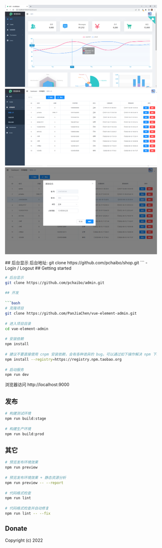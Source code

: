 <p align="center">
  <img width="800" src="https://github.com/pchaibo/admin/blob/master/public/imges/top.png">
  <img width="800" src="https://github.com/pchaibo/admin/blob/master/public/imges/user.png">
   <img width="800" src="https://github.com/pchaibo/admin/blob/master/public/imges/add.png"></img>
</p>
## 后台显示
后台地址:
git clone https://github.com/pchaibo/shop.git
```
- Login / Logout
## Getting started

```bash
# 后台显示
git clone https://github.com/pchaibo/admin.git

## 开发

```bash
# 克隆项目
git clone https://github.com/PanJiaChen/vue-element-admin.git

# 进入项目目录
cd vue-element-admin

# 安装依赖
npm install

# 建议不要直接使用 cnpm 安装依赖，会有各种诡异的 bug。可以通过如下操作解决 npm 下载速度慢的问题
npm install --registry=https://registry.npm.taobao.org

# 启动服务
npm run dev
```

浏览器访问 http://localhost:9000

## 发布

```bash
# 构建测试环境
npm run build:stage

# 构建生产环境
npm run build:prod
```

## 其它

```bash
# 预览发布环境效果
npm run preview

# 预览发布环境效果 + 静态资源分析
npm run preview -- --report

# 代码格式检查
npm run lint

# 代码格式检查并自动修复
npm run lint -- --fix
```
## Donate

Copyright (c) 2022
